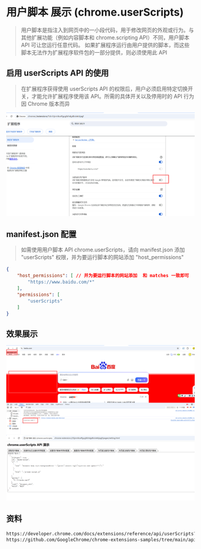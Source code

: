 # 用户脚本 展示 (chrome.userScripts)


> 用户脚本是指注入到网页中的一小段代码，用于修改网页的外观或行为。与其他扩展功能（例如内容脚本和 chrome.scripting API）不同，用户脚本 API 可让您运行任意代码。
> 如果扩展程序运行由用户提供的脚本，而这些脚本无法作为扩展程序软件包的一部分提供，则必须使用此 API

## 启用 userScripts API 的使用

> 在扩展程序获得使用 userScripts API 的权限后，用户必须启用特定切换开关，才能允许扩展程序使用该 API。所需的具体开关以及停用时的 API 行为因 Chrome 版本而异

![启用 userScripts API 的使用](./docs/open-permission.png)

## manifest.json 配置

> 如需使用用户脚本 API chrome.userScripts，请向 manifest.json 添加 "userScripts" 权限，并为要运行脚本的网站添加 "host_permissions"

```json
{
    "host_permissions": [ // 并为要运行脚本的网站添加  和 matches 一致即可 
        "https://www.baidu.com/*"
    ],
    "permissions": [
        "userScripts"
    ]
}
```

## 效果展示
![baidu](./docs/baidu.png)
![setting](./docs/setting.png)


## 资料
```markdown
https://developer.chrome.com/docs/extensions/reference/api/userScripts?hl=zh-cn
https://github.com/GoogleChrome/chrome-extensions-samples/tree/main/api-samples/userScripts
```